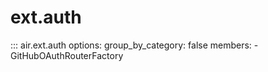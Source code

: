 # ext.auth


::: air.ext.auth
    options:
      group_by_category: false
      members:
        - GitHubOAuthRouterFactory